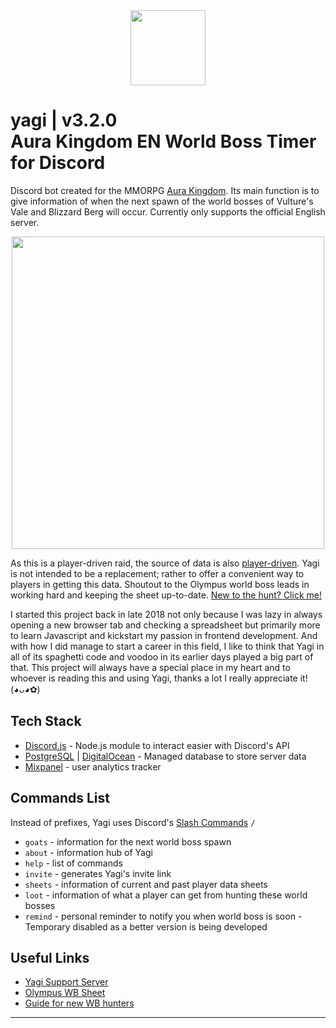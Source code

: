 <div align="center">
  <img src="https://cdn.discordapp.com/attachments/491143568359030794/500863196471754762/goat-timer_logo_dark2.png" width=120px/>
</div>

# yagi | v3.2.0 <br>Aura Kingdom EN World Boss Timer for Discord

Discord bot created for the MMORPG [Aura Kingdom](https://aurakingdom.aeriagames.com/). Its main
function is to give information of when the next spawn of the world bosses of Vulture's Vale and
Blizzard Berg will occur. Currently only supports the official English server.

<div align="center">
  <img src="https://user-images.githubusercontent.com/42207245/127074071-3b2cd5bc-29e5-4107-b7b4-8cebdfb9d00b.png" width=500px  />
</div>
  
As this is a player-driven raid, the source of data is also [player-driven](https://docs.google.com/spreadsheets/d/tUL0-Nn3Jx7e6uX3k4_yifQ/htmlview?pru=AAABetvDVTc*CUO1z4a8sJgbuqturEfCGQ#). Yagi is not intended to be a replacement; rather to offer a convenient way to players in getting this data. Shoutout to the Olympus world boss leads in working hard and keeping the sheet up-to-date. [New to the hunt? Click me!](https://aurakingdom.aeriagames.com/forum/index.php?thread/2817-info-the-olympus-world-boss-team/)

I started this project back in late 2018 not only because I was lazy in always opening a new browser
tab and checking a spreadsheet but primarily more to learn Javascript and kickstart my passion in
frontend development. And with how I did manage to start a career in this field, I like to think
that Yagi in all of its spaghetti code and voodoo in its earlier days played a big part of that.
This project will always have a special place in my heart and to whoever is reading this and using
Yagi, thanks a lot I really appreciate it! (◕ᴗ◕✿)

## Tech Stack

- [Discord.js](https://discord.js.org/#/) - Node.js module to interact easier with Discord's API
- [PostgreSQL](https://www.postgresql.org/) | [DigitalOcean](https://www.digitalocean.com/products/managed-databases)  - Managed database to store server data
- [Mixpanel](https://mixpanel.com/) - user analytics tracker

## Commands List
Instead of prefixes, Yagi uses Discord's [Slash Commands](https://support.discord.com/hc/en-us/articles/1500000368501-Slash-Commands-FAQ) `/`

- `goats` - information for the next world boss spawn
- `about` - information hub of Yagi
- `help` - list of commands
- `invite` - generates Yagi's invite link
- `sheets` - information of current and past player data sheets
- `loot` - information of what a player can get from hunting these world bosses
- `remind` - personal reminder to notify you when world boss is soon - Temporary disabled as a better version is being developed

## Useful Links

- [Yagi Support Server](https://discord.gg/7nAYYDm)
- [Olympus WB Sheet](https://docs.google.com/spreadsheets/d/tUL0-Nn3Jx7e6uX3k4_yifQ/htmlview?pru=AAABetvDVTc*CUO1z4a8sJgbuqturEfCGQ#)
- [Guide for new WB hunters](https://aurakingdom.aeriagames.com/forum/index.php?thread/2817-info-the-olympus-world-boss-team/)

---
